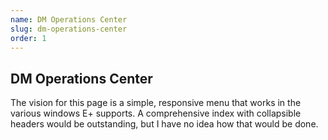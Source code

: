 ```yaml
---
name: DM Operations Center
slug: dm-operations-center
order: 1
---
```

## DM Operations Center
The vision for this page is a simple, responsive menu that works in the various windows E+ supports. A comprehensive index with collapsible headers would be outstanding, but I have no idea how that would be done.
